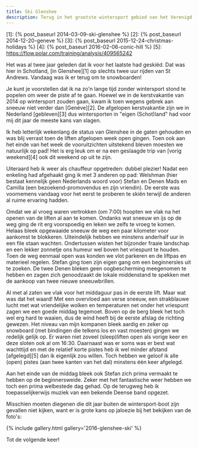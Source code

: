 ```yaml
---
title: Ski Glenshee
description: Terug in het grootste wintersport gebied van het Verenigd Koninkrijk.
---
```

[1]: {% post_baseurl 2014-03-09-ski-glenshee %}
[2]: {% post_baseurl 2014-12-20-geneve %}
[3]: {% post_baseurl 2015-12-24-christmas-holidays %}
[4]: {% post_baseurl 2016-02-06-conic-hill %}
[5]: https://flow.polar.com/training/analysis/409565242

Het was al twee jaar geleden dat ik voor het laatste had geskiëd. Dat was hier in Schotland, [in Glenshee][1] op slechts twee uur rijden van St Andrews. Vandaag was ik er terug om te snowboarden!

<a name="more"></a>

Je kunt je voorstellen dat ik na zo'n lange tijd zonder wintersport stond te popelen om weer de piste af te gaan. Hoewel we in de kerstvakantie van 2014 op wintersport zouden gaan, kwam ik toen wegens gebrek aan sneeuw niet verder dan [Genève][2]. De afgelopen kerstvakantie zijn we in Nederland [gebleven][3] dus wintersporten in "eigen (Schot)land" had voor mij dit jaar de meeste kans van slagen.

Ik heb letterlijk wekenlang de status van Glenshee in de gaten gehouden en was blij verrast toen de liften afgelopen week open gingen. Toen ook aan het einde van het week de vooruitzichten uitstekend bleven moesten we natuurlijk op pad! Het is erg leuk om er na een geslaagde trip van [vorig weekend][4] ook dit weekend op uit te zijn.

Uiteraard heb ik weer als chauffeur opgetreden: dubbel plezier! Nadat een enkeling had afgehaakt ging ik met 3 anderen op pad: Welshman (hier bestaat kennelijk geen Nederlands woord voor) Stefan en Denen Mads en Camilla (een bezoekend-promovendus en zijn vriendin). De eerste was voornemens vandaag voor het eerst te proberen te skiën terwijl de anderen al ruime ervaring hadden.

Omdat we al vroeg waren vertrokken (om 7:00) hoopten we vlak na het openen van de liften al aan te komen. Ondanks wat sneeuw en ijs op de weg ging de rit erg voorspoedig en leken we zelfs te vroeg te komen. Helaas bleek opgewaaide sneeuw de weg een paar kilometer voor aankomst te blokkeren. Uiteindelijk hebben we minstens anderhalf uur in een file staan wachten. Ondertussen wisten het bijzonder fraaie landschap en een lekker zonnetje ons humeur wel boven het vriespunt te houden. Toen de weg eenmaal open was konden we vlot parkeren en de liftpas en materieel regelen. Stefan ging toen zijn eigen gang om een beginnersles uit te zoeken. De twee Denen bleken geen oogbescherming meegenomen te hebben en zagen zich genoodzaakt de lokale middenstand te spekken met de aankoop van twee nieuwe sneeuwbrillen.

Al met al zaten we vlak voor het middaguur pas in de eerste lift. Maar wat was dat het waard! Met een overvloed aan verse sneeuw, een strakblauwe lucht met wat vriendelijke wolken en temperaturen net onder het vriespunt zagen we een goede middag tegemoet. Boven op de berg bleek het toch wel erg hard te waaien, dus de wind heeft bij de eerste afslag de richting gewezen. Het niveau van mijn kompanen bleek aardig en zeker op snowboard (met bindingen die telkens los en vast moesten) gingen we redelijk gelijk op. Er waren niet zoveel (sleep)liften open als vorige keer en deze sloten ook al om 16:30. Daarnaast was er soms was er best wat wachttijd en met de relatief korte pistes heb ik wel minder afstand [afgelegd][5] dan ik eigenlijk zou willen. Toch hebben we geloof ik alle (open) pistes (aan twee kanten van het dal) minstens één keer afgelegd.

Aan het einde van de middag bleek ook Stefan zich prima vermaakt te hebben op de beginnersweide. Zeker met het fantastische weer hebben we toch een prima welbestede dag gehad. Op de terugweg heb ik toepasselijkerwijs muziek van een bekende Deense band opgezet.

Misschien moeten diegenen die dit jaar buiten de wintersport-boot zijn gevallen niet kijken, want er is grote kans op jaloezie bij het bekijken van de foto's:

{% include gallery.html gallery='2016-glenshee-ski' %}

Tot de volgende keer!